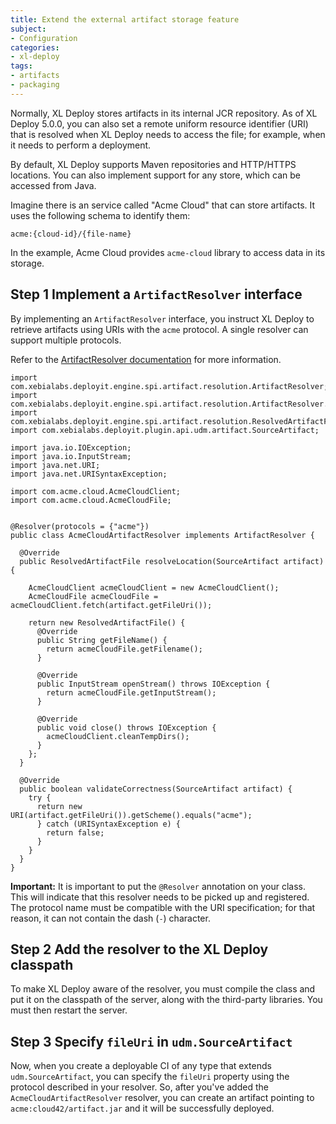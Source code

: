 ```yaml
---
title: Extend the external artifact storage feature
subject:
- Configuration
categories:
- xl-deploy
tags:
- artifacts
- packaging
---
```


Normally, XL Deploy stores artifacts in its internal JCR repository. As of XL Deploy 5.0.0, you can also set a remote uniform resource identifier (URI) that is resolved when XL Deploy needs to access the file; for example, when it needs to perform a deployment.

By default, XL Deploy supports Maven repositories and HTTP/HTTPS locations. You can also implement support for any store, which can be accessed from Java.

Imagine there is an service called "Acme Cloud" that can store artifacts. It uses the following schema to identify them:

    acme:{cloud-id}/{file-name}

In the example, Acme Cloud provides `acme-cloud` library to access data in its storage.

## Step 1 Implement a `ArtifactResolver` interface

By implementing an `ArtifactResolver` interface, you instruct XL Deploy to retrieve artifacts using URIs with the `acme` protocol. A single resolver can support multiple protocols.

Refer to the [ArtifactResolver documentation](http://docs.xebialabs.com/releases/latest/xl-deploy/javadoc/engine-spi/com/xebialabs/deployit/engine/spi/artifact/resolution/ArtifactResolver.html) for more information.

    import com.xebialabs.deployit.engine.spi.artifact.resolution.ArtifactResolver;
    import com.xebialabs.deployit.engine.spi.artifact.resolution.ArtifactResolver.Resolver;
    import com.xebialabs.deployit.engine.spi.artifact.resolution.ResolvedArtifactFile;
    import com.xebialabs.deployit.plugin.api.udm.artifact.SourceArtifact;

    import java.io.IOException;
    import java.io.InputStream;
    import java.net.URI;
    import java.net.URISyntaxException;

    import com.acme.cloud.AcmeCloudClient;
    import com.acme.cloud.AcmeCloudFile;


    @Resolver(protocols = {"acme"})
    public class AcmeCloudArtifactResolver implements ArtifactResolver {

      @Override
      public ResolvedArtifactFile resolveLocation(SourceArtifact artifact) {

        AcmeCloudClient acmeCloudClient = new AcmeCloudClient();
        AcmeCloudFile acmeCloudFile = acmeCloudClient.fetch(artifact.getFileUri());

        return new ResolvedArtifactFile() {
          @Override
          public String getFileName() {
            return acmeCloudFile.getFilename();
          }

          @Override
          public InputStream openStream() throws IOException {
            return acmeCloudFile.getInputStream();
          }

          @Override
          public void close() throws IOException {
            acmeCloudClient.cleanTempDirs();
          }
        };
      }

      @Override
      public boolean validateCorrectness(SourceArtifact artifact) {
        try {
          return new URI(artifact.getFileUri()).getScheme().equals("acme");
          } catch (URISyntaxException e) {
            return false;
          }
        }
      }
    }

**Important:** It is important to put the `@Resolver` annotation on your class. This will indicate that this resolver needs to be picked up and registered. The protocol name must be compatible with the URI specification; for that reason, it can not contain the dash (`-`) character.

## Step 2 Add the resolver to the XL Deploy classpath

To make XL Deploy aware of the resolver, you must compile the class and put it on the classpath of the server, along with the third-party libraries. You must then restart the server.

## Step 3 Specify `fileUri` in `udm.SourceArtifact`

Now, when you create a deployable CI of any type that extends `udm.SourceArtifact`, you can specify the `fileUri` property using the protocol described in your resolver. So, after you've added the `AcmeCloudArtifactResolver` resolver, you can create an artifact pointing to `acme:cloud42/artifact.jar` and it will be successfully deployed.
